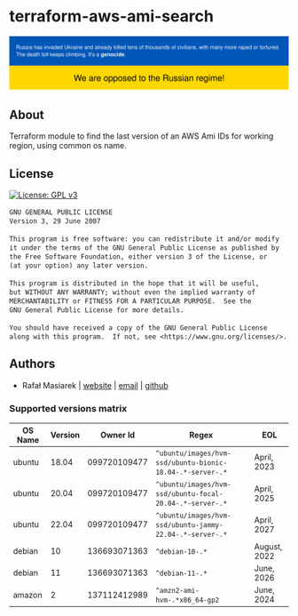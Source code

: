 
# terraform-aws-ami-search

[![WeSupportUkraine](https://raw.githubusercontent.com/Infrastrukturait/WeSupportUkraine/main/banner.svg)](https://github.com/Infrastrukturait/WeSupportUkraine)
## About

Terraform module to find the last version of an AWS Ami IDs for working region, using common os name.
## License

[![License: GPL v3](https://img.shields.io/badge/License-GPL%20v3-blue.svg)](https://www.gnu.org/licenses/gpl-3.0)

```text
GNU GENERAL PUBLIC LICENSE
Version 3, 29 June 2007

This program is free software: you can redistribute it and/or modify
it under the terms of the GNU General Public License as published by
the Free Software Foundation, either version 3 of the License, or
(at your option) any later version.

This program is distributed in the hope that it will be useful,
but WITHOUT ANY WARRANTY; without even the implied warranty of
MERCHANTABILITY or FITNESS FOR A PARTICULAR PURPOSE.  See the
GNU General Public License for more details.

You should have received a copy of the GNU General Public License
along with this program.  If not, see <https://www.gnu.org/licenses/>.
```
## Authors
- Rafał Masiarek | [website](https://masiarek.pl) | [email](mailto:rafal@masiarek.pl) | [github](https://github.com/rafalmasiarek)
### Supported versions matrix

| OS Name | Version | Owner Id     | Regex                                                        | EOL           |
|---------|---------|--------------|--------------------------------------------------------------|---------------|
| ubuntu  | 18.04   | 099720109477 | `^ubuntu/images/hvm-ssd/ubuntu-bionic-18.04-.*-server-.*`    | April, 2023   |
| ubuntu  | 20.04   | 099720109477 | `^ubuntu/images/hvm-ssd/ubuntu-focal-20.04-.*-server-.*`     | April, 2025   |
| ubuntu  | 22.04   | 099720109477 | `^ubuntu/images/hvm-ssd/ubuntu-jammy-22.04-.*-server-.*`     | April, 2027   |
| debian  | 10      | 136693071363 | `^debian-10-.*`                                              | August, 2022  |
| debian  | 11      | 136693071363 | `^debian-11-.*`                                              | June, 2026    |
| amazon  | 2       | 137112412989 | `^amzn2-ami-hvm-.*x86_64-gp2`                                | June, 2024    |



<!-- references -->

[repo_link]: https://github.com/Infrastrukturait/terraform-aws-ami-search